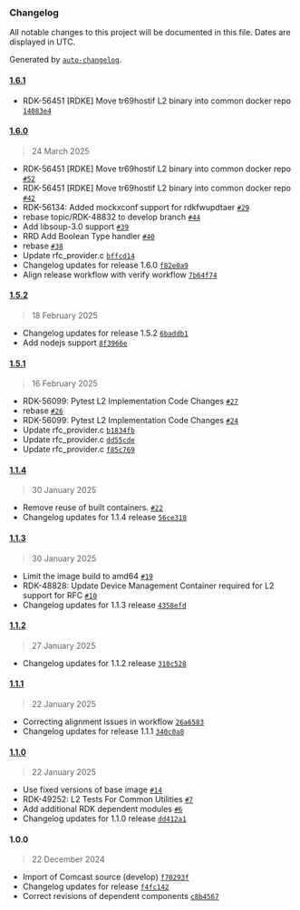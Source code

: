 ### Changelog

All notable changes to this project will be documented in this file. Dates are displayed in UTC.

Generated by [`auto-changelog`](https://github.com/CookPete/auto-changelog).

#### [1.6.1](https://github.com/rdkcentral/docker-device-mgt-service-test/compare/1.6.0...1.6.1)

- RDK-56451 [RDKE] Move tr69hostif L2 binary into common docker repo [`14083e4`](https://github.com/rdkcentral/docker-device-mgt-service-test/commit/14083e4a79692b3a5cfdf0a76c2543b95e5298e7)

#### [1.6.0](https://github.com/rdkcentral/docker-device-mgt-service-test/compare/1.5.2...1.6.0)

> 24 March 2025

- RDK-56451 [RDKE] Move tr69hostif L2 binary into common docker repo [`#52`](https://github.com/rdkcentral/docker-device-mgt-service-test/pull/52)
- RDK-56451 [RDKE] Move tr69hostif L2 binary into common docker repo [`#42`](https://github.com/rdkcentral/docker-device-mgt-service-test/pull/42)
- RDK-56134: Added mockxconf support for rdkfwupdtaer [`#29`](https://github.com/rdkcentral/docker-device-mgt-service-test/pull/29)
- rebase topic/RDK-48832 to develop branch [`#44`](https://github.com/rdkcentral/docker-device-mgt-service-test/pull/44)
- Add libsoup-3.0 support [`#39`](https://github.com/rdkcentral/docker-device-mgt-service-test/pull/39)
- RRD Add Boolean Type handler  [`#40`](https://github.com/rdkcentral/docker-device-mgt-service-test/pull/40)
- rebase [`#38`](https://github.com/rdkcentral/docker-device-mgt-service-test/pull/38)
- Update rfc_provider.c [`bffcd14`](https://github.com/rdkcentral/docker-device-mgt-service-test/commit/bffcd14209ed06b4316c981907759fec26170f17)
- Changelog updates for release 1.6.0 [`f82e0a9`](https://github.com/rdkcentral/docker-device-mgt-service-test/commit/f82e0a9da7c4167ebc38739ab21a0a81b1759ae1)
- Align release workflow with verify workflow [`7b64f74`](https://github.com/rdkcentral/docker-device-mgt-service-test/commit/7b64f74f1154f3818f1d7037953416a2d081aa5f)

#### [1.5.2](https://github.com/rdkcentral/docker-device-mgt-service-test/compare/1.5.1...1.5.2)

> 18 February 2025

- Changelog updates for release 1.5.2 [`6baddb1`](https://github.com/rdkcentral/docker-device-mgt-service-test/commit/6baddb1783866282c429002963c71ca65f3f3381)
- Add nodejs support [`8f3966e`](https://github.com/rdkcentral/docker-device-mgt-service-test/commit/8f3966ee43345040fec9abcd3e496d1c04159553)

#### [1.5.1](https://github.com/rdkcentral/docker-device-mgt-service-test/compare/1.1.4...1.5.1)

> 16 February 2025

- RDK-56099: Pytest L2 Implementation Code Changes [`#27`](https://github.com/rdkcentral/docker-device-mgt-service-test/pull/27)
- rebase  [`#26`](https://github.com/rdkcentral/docker-device-mgt-service-test/pull/26)
- RDK-56099: Pytest L2 Implementation Code Changes [`#24`](https://github.com/rdkcentral/docker-device-mgt-service-test/pull/24)
- Update rfc_provider.c [`b1834fb`](https://github.com/rdkcentral/docker-device-mgt-service-test/commit/b1834fbde5c10f6fd2a6dcb1b4e0901bfdb68103)
- Update rfc_provider.c [`dd55cde`](https://github.com/rdkcentral/docker-device-mgt-service-test/commit/dd55cde9051ebb32d39c476f725dc17bb6b2b401)
- Update rfc_provider.c [`f85c769`](https://github.com/rdkcentral/docker-device-mgt-service-test/commit/f85c76954f4f039ecfb896a6b316d12cea7bbb55)

#### [1.1.4](https://github.com/rdkcentral/docker-device-mgt-service-test/compare/1.1.3...1.1.4)

> 30 January 2025

- Remove reuse of built containers. [`#22`](https://github.com/rdkcentral/docker-device-mgt-service-test/pull/22)
- Changelog updates for 1.1.4 release [`56ce318`](https://github.com/rdkcentral/docker-device-mgt-service-test/commit/56ce318ec25c79217b903d124349b06ddb94d44b)

#### [1.1.3](https://github.com/rdkcentral/docker-device-mgt-service-test/compare/1.1.2...1.1.3)

> 30 January 2025

- Limit the image build to amd64 [`#19`](https://github.com/rdkcentral/docker-device-mgt-service-test/pull/19)
- RDK-48828: Update Device Management Container required for L2 support for RFC [`#10`](https://github.com/rdkcentral/docker-device-mgt-service-test/pull/10)
- Changelog updates for 1.1.3 release [`4358efd`](https://github.com/rdkcentral/docker-device-mgt-service-test/commit/4358efda23761a5574b3699fcbeabcc874f80bce)

#### [1.1.2](https://github.com/rdkcentral/docker-device-mgt-service-test/compare/1.1.1...1.1.2)

> 27 January 2025

- Changelog updates for 1.1.2 release [`310c528`](https://github.com/rdkcentral/docker-device-mgt-service-test/commit/310c528af6ed176d64cd618fc1912a783fc5c79b)

#### [1.1.1](https://github.com/rdkcentral/docker-device-mgt-service-test/compare/1.1.0...1.1.1)

> 22 January 2025

- Correcting alignment issues in workflow [`26a6583`](https://github.com/rdkcentral/docker-device-mgt-service-test/commit/26a658310aa7bc2dff79c1ea0bee7402b3e0b881)
- Changelog updates for release 1.1.1 [`340c0a8`](https://github.com/rdkcentral/docker-device-mgt-service-test/commit/340c0a84411ca1cd9e83e661ad2ba9732b82e2f4)

#### [1.1.0](https://github.com/rdkcentral/docker-device-mgt-service-test/compare/1.0.0...1.1.0)

> 22 January 2025

- Use fixed versions of base image [`#14`](https://github.com/rdkcentral/docker-device-mgt-service-test/pull/14)
- RDK-49252: L2 Tests For Common Utilities [`#7`](https://github.com/rdkcentral/docker-device-mgt-service-test/pull/7)
- Add additional RDK dependent modules [`#6`](https://github.com/rdkcentral/docker-device-mgt-service-test/pull/6)
- Changelog updates for 1.1.0 release [`dd412a1`](https://github.com/rdkcentral/docker-device-mgt-service-test/commit/dd412a1455b337eb0e5a3187e3691dcdd44716ec)

#### 1.0.0

> 22 December 2024

- Import of Comcast source (develop) [`f70293f`](https://github.com/rdkcentral/docker-device-mgt-service-test/commit/f70293f2c02e8cfb503fc02165ea4a474bbc4a1d)
- Changelog updates for release [`f4fc142`](https://github.com/rdkcentral/docker-device-mgt-service-test/commit/f4fc142b27486cf2e6c436e11a96730455c2d8d8)
- Correct revisions of dependent components [`c8b4567`](https://github.com/rdkcentral/docker-device-mgt-service-test/commit/c8b45679af37ae34688a426ca0ed0b2a28ea19d8)
